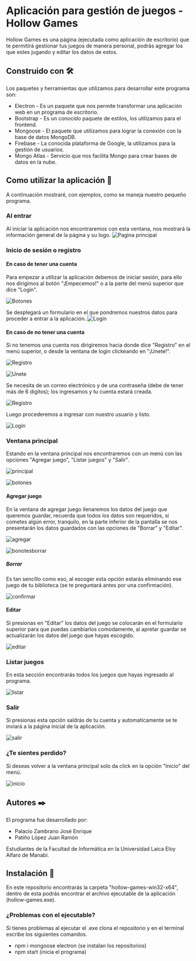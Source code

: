 # Aplicación para gestión de juegos - Hollow Games

Hollow Games es una página (ejecutada como aplicación de escritorio) que te permitirá gestionar tus juegos de manera personal, podrás agregar los que estes jugando y editar los datos de estos.


## Construido con 🛠️
Los paquetes y herramientas que utilizamos para desarrollar este programa son: 

- Electron - Es un paquete que nos permite transformar una aplicación web en un programa de escritorio.
- Bootstrap - Es un conocido paquete de estilos, los utilizamos para el frontend.
- Mongoose - El paquete que utilizamos para lograr la conexión con la base de datos MongoDB.
- Firebase - La conocida plataforma de Google, la utilizamos para la gestión de usuarios.
- Mongo Atlas - Servicio que nos facilita Mongo para crear bases de datos en la nube.


## Como utilizar la aplicación 🚀
A continuación mostraré, con ejemplos, como se maneja nuestro pequeño programa.

### Al entrar
Al iniciar la aplicación nos encontraremos con esta ventana, nos mostrará la información general de la página y su logo.
![Pagina principal](https://media.discordapp.net/attachments/513089425966628865/737753446035488787/unknown.png?width=1037&height=560)

### Inicio de sesión o registro
#### En caso de tener una cuenta
Para empezar a utilizar la aplicación debemos de iniciar sesión, para ello nos dirigimos al botón "¡Empecemos!" o a la parte del menú superior que dice "Login".

![Botones](https://media.discordapp.net/attachments/513089425966628865/737754410867752991/unknown.png)

Se desplegará un formulario en el que pondremos nuestros datos para proceder a entrar a la aplicación.
![Login](https://media.discordapp.net/attachments/513089425966628865/737754151030882374/unknown.png?width=647&height=560)


#### En caso de no tener una cuenta
Si no tenemos una cuenta nos dirigiremos hacia donde dice "Registro" en el menú superior, o desde la ventana de login clickeando en "¡Unete!".

![Registro](https://media.discordapp.net/attachments/513089425966628865/737754410867752991/unknown.png)


![Unete](https://cdn.discordapp.com/attachments/513089425966628865/737754944542736474/unknown.png)

Se necesita de un correo electrónico y de una contraseña (debe de tener más de 6 digitos); los ingresamos y tu cuenta estará creada.

![Registro](https://cdn.discordapp.com/attachments/513089425966628865/737755209198993408/unknown.png)

Luego procederemos a ingresar con nuestro usuario y listo.

![Login](https://media.discordapp.net/attachments/513089425966628865/737754151030882374/unknown.png?width=647&height=560)


### Ventana principal
Estando en la ventana principal nos encontraremos con un menú con las opciones "Agregar juego", "Listar juegos" y "Salir".

![principal](https://cdn.discordapp.com/attachments/513089425966628865/737833479055737023/unknown.png)


![botones](https://media.discordapp.net/attachments/513089425966628865/737755844191453185/unknown.png)

#### Agregar juego
En la ventana de agregar juego llenaremos los datos del juego que queremos guardar, recuerda que todos los datos son requeridos, si cometes algún error, tranquilo, en la parte inferior de la pantalla se nos presentarán los datos guardados con las opciones de "Borrar" y "Editar".

![agregar](https://cdn.discordapp.com/attachments/513089425966628865/737756091642806272/unknown.png)

![bonotesborrar](https://cdn.discordapp.com/attachments/513089425966628865/737756711443497000/unknown.png)

##### Borrar
Es tan sencillo como eso, al escoger esta opción estarás eliminando ese juego de tu biblioteca (se te preguntará antes por una confirmación).

![confirmar](https://media.discordapp.net/attachments/513089425966628865/737756912334012486/unknown.png)


#### Editar
Si presionas en "Editar" los datos del juego se colocarán en el formulario superior para que puedas cambiarlos comodamente, al apretar guardar se actualizarán los datos del juego que hayas escogido.


![editar](https://media.discordapp.net/attachments/513089425966628865/737757125987664449/unknown.png?width=392&height=560)


### Listar juegos
En esta sección encontrarás todos los juegos que hayas ingresado al programa.

![listar](https://cdn.discordapp.com/attachments/513089425966628865/737757285996036176/unknown.png)


### Salir
Si presionas esta opción saldrás de tu cuenta y automaticamente se te inviará a la página inicial de la aplicación.

![salir](https://cdn.discordapp.com/attachments/513089425966628865/737757478053478441/unknown.png)

### ¿Te sientes perdido?
Si deseas volver a la ventana principal solo da click en la opción "Inicio" del menú.

![inicio](https://cdn.discordapp.com/attachments/513089425966628865/737757775882485800/unknown.png)


## Autores ✒️
El programa fue desarrollado por:
- Palacio Zambrano José Enrique
- Patiño López Juan Ramón

Estudiantes de la Facultad de Informática en la Universidad Laica Eloy Alfaro de Manabí.

## Instalación 🔧
En este repositorio encontrarás la carpeta "hollow-games-win32-x64", dentro de esta podrás encontrar el archivo ejecutable de la aplicación (hollow-games.exe).

### ¿Problemas con el ejecutable?
Si tienes problemas al ejecutar el .exe clona el repositorio y en el terminal escribe los siguientes comandos.
- npm i mongoose electron (se instalan los repositorios)
- npm start (inicia el programa)
